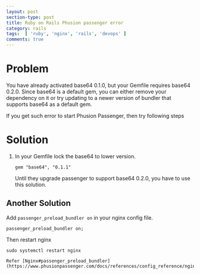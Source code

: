 ```yaml
---
layout: post
section-type: post
title: Ruby on Rails Phusion passenger error
category: rails
tags:  [ 'ruby', 'nginx', 'rails', 'devops' ]
comments: true
---
```


# Problem

You have already activated base64 0.1.0, but your Gemfile requires base64 0.2.0. Since base64 is a default gem, you can either remove your dependency on it or try updating to a newer version of bundler that supports base64 as a default gem.

If you get such error to start Phusion Passenger, then try following steps

# Solution

1.  In your Gemfile lock the base64 to lower version.

    ```
    gem "base64", "0.1.1"
    ```

    Until they upgrade passenger to support base64 0.2.0, you have to use this solution.

## Another Solution

  Add `passenger_preload_bundler on` in your nginx config file.

  ```
  passenger_preload_bundler on;
  ```

  Then restart nginx

  ```
  sudo systemctl restart nginx

  Refer [Nginx#passenger_preload_bundler](https://www.phusionpassenger.com/docs/references/config_reference/nginx/#passenger_preload_bundler)

